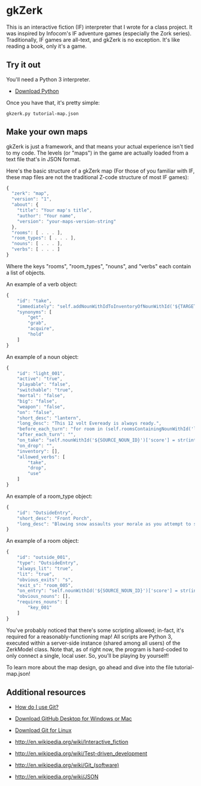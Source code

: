 gkZerk
==============

This is an interactive fiction (IF) interpreter that I wrote for a class project. It was inspired by Infocom's IF adventure games (especially the Zork series). Traditionally, IF games are all-text, and gkZerk is no exception. It's like reading a book, only it's a game.

Try it out
----------

You'll need a Python 3 interpreter.

* [Download Python]

Once you have that, it's pretty simple:

```
gkzerk.py tutorial-map.json
```

Make your own maps
------------------

gkZerk is just a framework, and that means your actual experience isn't tied to my code. The levels (or "maps") in the game are actually loaded from a text file that's in JSON format.

Here's the basic structure of a gkZerk map (For those of you familiar with IF, these map files are not the traditional Z-code structure of most IF games):

```javascript
{
  "zerk": "map",
  "version": "1",
  "about": {
    "title": "Your map's title",
    "author": "Your name",
    "version": "your-maps-version-string"
  },
  "rooms": [ . . . ],
  "room_types": [ . . . ],
  "nouns": [ . . . ],
  "verbs": [ . . . ]
}
``` 

Where the keys "rooms", "room_types", "nouns", and "verbs" each contain a list of objects.

An example of a verb object:

```javascript
{
    "id": "take",
    "immediately": "self.addNounWithIdToInventoryOfNounWithId('${TARGET_NOUN_ID}', '${SOURCE_NOUN_ID}'); self.removeNounWithIdFromRoomWithId('${TARGET_NOUN_ID}', self.roomsContainingNounWithId('${SOURCE_NOUN_ID}')[0]['id']) if self.nounWithId('${TARGET_NOUN_ID}')['big'] == 'false' else self.sendNotificationToNoun('You can\\'t pick that up!', self.nounWithId('${SOURCE_NOUN_ID}'))",
    "synonyms": [
        "get",
        "grab",
        "acquire",
        "hold"
    ]
}
```

An example of a noun object:

```javascript
{
    "id": "light_001",
    "active": "true",
    "playable": "false",
    "switchable": "true",
    "mortal": "false",
    "big": "false",
    "weapon": "false",
    "on": "false",
    "short_desc": "lantern",
    "long_desc": "This 12 volt Eveready is always ready.",
    "before_each_turn": "for room in (self.roomsContainingNounWithId('light_001')): self.setLitInRoomWithId(room['id'], False) if (self.nounWithId('light_001')['on'] == 'false') and (room['always_lit'] == 'false') else self.setLitInRoomWithId(room['id'], True)",
    "after_each_turn": "",
    "on_take": "self.nounWithId('${SOURCE_NOUN_ID}')['score'] = str(int(self.nounWithId('${SOURCE_NOUN_ID}')['score']) + 5)",
    "on_drop": "",
    "inventory": [],
    "allowed_verbs": [
        "take",
        "drop",
        "use"
    ]
}
```

An example of a room_type object:

```javascript
{
    "id": "OutsideEntry",
    "short_desc": "Front Porch",
    "long_desc": "Blowing snow assaults your morale as you attempt to stay warm on the front porch of a large building. It looks as if the residence was constructed methodically, in the middle of an evergreen forest, with no obvious roads in sight. Well, at least you don't feel trapped inside of that silly house anymore. That silly, warm house. Ah, what fun it was."
}
```

An example of a room object:

```javascript
{
    "id": "outside_001",
    "type": "OutsideEntry",
    "always_lit": "true",
    "lit": "true",
    "obvious_exits": "s",
    "exit_s": "room_005",
    "on_entry": "self.nounWithId('${SOURCE_NOUN_ID}')['score'] = str(int(self.nounWithId('${SOURCE_NOUN_ID}')['score']) + 10); self.nounWithId('${SOURCE_NOUN_ID}')['game_state'] = 'finished_won'",
    "obvious_nouns": [],
    "requires_nouns": [
        "key_001"
    ]
}
```

You've probably noticed that there's some scripting allowed; in-fact, it's required for a reasonably-functioning map! All scripts are Python 3, executed within a server-side instance (shared among all users) of the ZerkModel class. Note that, as of right now, the program is hard-coded to only connect a single, local user. So, you'll be playing by yourself!

To learn more about the map design, go ahead and dive into the file tutorial-map.json!

Additional resources
--------------------

* [How do I use Git?]

* [Download GitHub Desktop for Windows or Mac]

* [Download Git for Linux]

* http://en.wikipedia.org/wiki/Interactive_fiction

* http://en.wikipedia.org/wiki/Test-driven_development

* http://en.wikipedia.org/wiki/Git_(software)

* http://en.wikipedia.org/wiki/JSON

  [Download Python]: https://www.python.org/downloads/
  [How do I use Git?]: http://git-scm.com/documentation
  [Download GitHub Desktop for Windows or Mac]: https://desktop.github.com/
  [Download Git for Linux]: http://git-scm.com/download/linux


